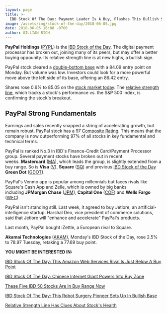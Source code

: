 ```yaml
---
layout: page
title: >-
  IBD Stock Of The Day: Payment Leader Is A Buy, Flashes This Bullish Sign
image: /assets/img/stock-of-the-day/2018-06-05.jpg
date: 2018-06-05 16:08 -0700
author: GILLIAN RICH
---
```







**PayPal Holdings** ([PYPL](https://research.investors.com/quote.aspx?symbol=PYPL)) is the [IBD Stock of the Day](https://www.investors.com/research/ibd-stock-of-the-day/). The digital payment processor has broken out, joining many of its peers, but may offer a better buying oppounity. Its relative strength line is at new highs, a bullish sign.




PayPal stock cleared a [double-bottom base](https://www.investors.com/how-to-invest/investors-corner/what-is-double-bottom-base-biotech-stocks/) with a 84.09 entry point on Monday. But volume was low. Investors could look for a more powerful move above the left side of its base, offering an 86.42 entry.


Shares rose 0.6% to 85.05 on the [stock market today](https://www.investors.com/stock-market-today/). The [relative strength line](https://www.investors.com/how-to-invest/investors-corner/relative-strength-line-identifies-strong-stocks/), which tracks a stock's performance vs. the S&P 500 index, is confirming the stock's breakout.



PayPal Strong Fundamentals
--------------------------


Earnings and sales recently snapped a string of accelerating growth, but remain robust. PayPal stock has a 97 [Composite Rating](https://www.investors.com/ibd-university/find-evaluate-stocks/exclusive-ratings/). This means that the company is now outperforming 97% of all stocks in key fundamental and technical terms.


PayPal is ranked No.3 in IBD's Finance-Credit Card/Payment Processor group. Several payment stocks have broken out in recent weeks. **Mastercard** ([MA](https://research.investors.com/quote.aspx?symbol=MA)), which leads the group, is slightly extended from a buy range. So is **Visa** ([V](https://research.investors.com/quote.aspx?symbol=V)), **Square** ([SQ](https://research.investors.com/quote.aspx?symbol=SQ)) and previous [IBD Stock of the Day](https://www.investors.com/research/ibd-stock-of-the-day-green-dot-tight-pattern-payment-stocks/) **Green Dot** ([GDOT](https://research.investors.com/quote.aspx?symbol=GDOT)).


PayPal's Venmo app is popular among millennials but faces rivals like Square's Cash App and Zelle, which is owned by big banks including **JPMorgan Chase** ([JPM](https://research.investors.com/quote.aspx?symbol=JPM)), **Capital One** ([COF](https://research.investors.com/quote.aspx?symbol=COF)) and **Wells Fargo** ([WFC](https://research.investors.com/quote.aspx?symbol=WFC)).


PayPal isn't standing still. Last week, it agreed to buy Jetlore, an artificial-intelligence startup. Harshal Deo, vice president of commerce solutions, said that Jetlore will "enhance and accelerate" PayPal's products.


Last month, PayPal bought iZettle, a European rival to Square.


**Akamai Technologies** ([AKAM](https://research.investors.com/quote.aspx?symbol=AKAM)), Monday's IBD Stock of the Day, rose 2.5% to 78.97 Tuesday, retaking a 77.69 buy point.


**YOU MIGHT BE INTERESTED IN:**


[IBD Stock Of The Day: This Amazon Web Services Rival Is Just Below A Buy Point](https://www.investors.com/research/amazon-web-services-rival-akamai-ibd-stock-of-the-day/)


[IBD Stock Of The Day: Chinese Internet Giant Powers Into Buy Zone](https://www.investors.com/research/stock-of-the-day-alibaba-enters-buy-zone/)


[These Five IBD 50 Stocks Are In Buy Range Now](https://www.investors.com/research/top-stocks-alibaba-servicenow-red-hat-grubhub-buy-zone/)


[IBD Stock Of The Day: This Robot Surgery Pioneer Sets Up In Bullish Base](https://www.investors.com/research/stock-of-the-day-intuitive-surgical-robot-surgery-strength/)


[Relative Strength Line Has Clues About Stock's Health](https://www.investors.com/how-to-invest/investors-corner/relative-strength-line-identifies-strong-stocks/)





